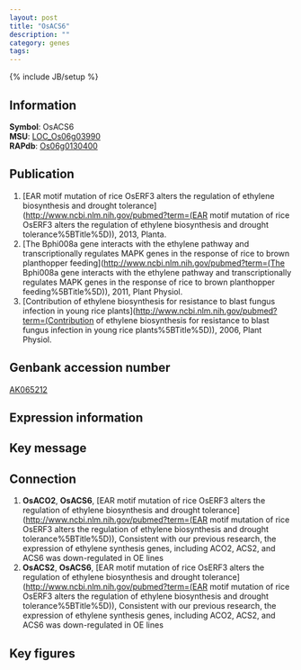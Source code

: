 ```yaml
---
layout: post
title: "OsACS6"
description: ""
category: genes
tags: 
---
```

{% include JB/setup %}

## Information
__Symbol__: OsACS6  
__MSU__: [LOC_Os06g03990](http://rice.plantbiology.msu.edu/cgi-bin/ORF_infopage.cgi?orf=LOC_Os06g03990)  
__RAPdb__: [Os06g0130400](http://rapdb.dna.affrc.go.jp/viewer/gbrowse_details/irgsp1?name=Os06g0130400)  

## Publication
1. [EAR motif mutation of rice OsERF3 alters the regulation of ethylene biosynthesis and drought tolerance](http://www.ncbi.nlm.nih.gov/pubmed?term=(EAR motif mutation of rice OsERF3 alters the regulation of ethylene biosynthesis and drought tolerance%5BTitle%5D)), 2013, Planta.
2. [The Bphi008a gene interacts with the ethylene pathway and transcriptionally regulates MAPK genes in the response of rice to brown planthopper feeding](http://www.ncbi.nlm.nih.gov/pubmed?term=(The Bphi008a gene interacts with the ethylene pathway and transcriptionally regulates MAPK genes in the response of rice to brown planthopper feeding%5BTitle%5D)), 2011, Plant Physiol.
3. [Contribution of ethylene biosynthesis for resistance to blast fungus infection in young rice plants](http://www.ncbi.nlm.nih.gov/pubmed?term=(Contribution of ethylene biosynthesis for resistance to blast fungus infection in young rice plants%5BTitle%5D)), 2006, Plant Physiol.

## Genbank accession number
[AK065212](http://www.ncbi.nlm.nih.gov/nuccore/AK065212)

## Expression information

## Key message

## Connection
1. __OsACO2__, __OsACS6__, [EAR motif mutation of rice OsERF3 alters the regulation of ethylene biosynthesis and drought tolerance](http://www.ncbi.nlm.nih.gov/pubmed?term=(EAR motif mutation of rice OsERF3 alters the regulation of ethylene biosynthesis and drought tolerance%5BTitle%5D)),  Consistent with our previous research, the expression of ethylene synthesis genes, including ACO2, ACS2, and ACS6 was down-regulated in OE lines
2. __OsACS2__, __OsACS6__, [EAR motif mutation of rice OsERF3 alters the regulation of ethylene biosynthesis and drought tolerance](http://www.ncbi.nlm.nih.gov/pubmed?term=(EAR motif mutation of rice OsERF3 alters the regulation of ethylene biosynthesis and drought tolerance%5BTitle%5D)),  Consistent with our previous research, the expression of ethylene synthesis genes, including ACO2, ACS2, and ACS6 was down-regulated in OE lines

## Key figures


